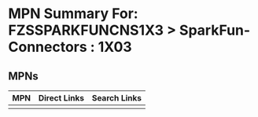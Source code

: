 



# MPN Summary For: FZSSPARKFUNCNS1X3 > SparkFun-Connectors : 1X03

## MPNs
  

|MPN|Direct Links|Search Links|
| :--- | :--- | :--- |
||||
